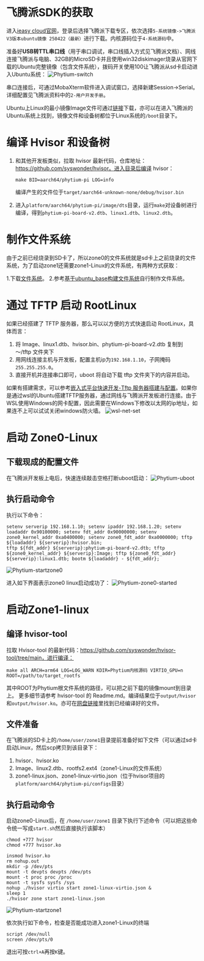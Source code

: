 # 飞腾派SDK的获取

进入[ieasy cloud官网](https://www.iceasy.com/cloud/)，登录后选择飞腾派下载专区，依次选择`5-系统镜像->飞腾派V3版本ubuntu镜像 250422（最新）`进行下载。内核源码位于`4-系统源码`中。

准备好**USB转TTL串口线**（用于串口调试，串口线插入方式见飞腾派文档）、网线连接飞腾派与电脑、32GB的MicroSD卡并且使用win32diskimager烧录从官网下载的Ubuntu完整镜像（包含文件系统），拨码开关使用100让飞腾派从sd卡启动进入Ubuntu系统：
![Phytium-switch](./img/Phytium-switch.png)

串口连接后，可通过MobaXterm软件进入调试窗口，选择新建Session->Serial。详细配置见飞腾派资料中的`2-用户开发手册`。

Ubuntu上Linux的最小镜像Image文件可通过[链接](https://pan.quark.cn/s/78ad8912edff?pwd=TBQd)下载，亦可以在进入飞腾派的Ubuntu系统上找到，镜像文件和设备树都位于Linux系统的`/boot`目录下。


# 编译 Hvisor 和设备树

1. 和其他开发板类似，拉取 hvisor 最新代码，仓库地址：https://github.com/syswonder/hvisor。进入目录后编译 hvisor：
    ```
    make BID=aarch64/phytium-pi LOG=info
    ```

    编译产生的文件位于`target/aarch64-unknown-none/debug/hvisor.bin`
2. 进入`platform/aarch64/phytium-pi/image/dts`目录，运行`make`对设备树进行编译，得到`phytium-pi-board-v2.dtb`、`linux1.dtb`、`linux2.dtb`。

# 制作文件系统

由于之前已经烧录到SD卡了，所以zone0的文件系统就是sd卡上之前烧录的文件系统，为了启动zone1还需要zone1-Linux的文件系统，有两种方式获取：

1.下载[文件系统](https://pan.quark.cn/s/78ad8912edff?pwd=TBQd)。
2.参考[基于ubuntu_base构建文件系统](https://foreveryolo.top/posts/60156/)自行制作文件系统。

# 通过 TFTP 启动 RootLinux
如果已经搭建了 TFTP 服务器，那么可以以方便的方式快速启动 RootLinux，具体而言：

1. 将 Image、linux1.dtb、hvisor.bin、phytium-pi-board-v2.dtb 复制到 ～/tftp 文件夹下
2. 用网线连接主机与开发板，配置主机ip为```192.168.1.10```，子网掩码```255.255.255.0```。
3. 直接开机并连接串口即可，uboot 将自动下载 tftp 文件夹下的内容并启动。

如果有搭建需求，可以参考[嵌入式平台快速开发-Tftp 服务器搭建与配置](https://foreveryolo.top/posts/17937/)。如果你是通过wsl的Ubuntu搭建TFTP服务器，通过网线与飞腾派开发板进行连接。由于WSL使用Windows的网卡配置，因此需要在Windows下修改以太网的ip地址，如果连不上可以试试关闭windows防火墙。
![wsl-net-set](./img/wsl-net-set.png)

# 启动 Zone0-Linux
## 下载现成的配置文件
在飞腾派开发板上电后，快速连续敲击空格打断uboot启动：
![Phytium-uboot](./img/Phytium-uboot.png)

## 执行启动命令
执行以下命令：
```shell
setenv serverip 192.168.1.10; setenv ipaddr 192.168.1.20; setenv loadaddr 0x90100000; setenv fdt_addr 0x90000000; setenv zone0_kernel_addr 0xa0400000; setenv zone0_fdt_addr 0xa0000000; tftp ${loadaddr} ${serverip}:hvisor.bin;
tftp ${fdt_addr} ${serverip}:phytium-pi-board-v2.dtb; tftp ${zone0_kernel_addr} ${serverip}:Image; tftp ${zone0_fdt_addr} ${serverip}:linux1.dtb; bootm ${loadaddr} - ${fdt_addr};
```
![Phytium-startzone0](./img/Phytium-startzone0.png)

进入如下界面表示zone0 linux启动成功了：
![Phytium-zone0-started](./img/Phytium-zone0-started.png)

# 启动Zone1-linux
## 编译 hvisor-tool

拉取 Hvisor-tool 的最新代码：https://github.com/syswonder/hvisor-tool/tree/main，进行编译：
```shell
make all ARCH=arm64 LOG=LOG_WARN KDIR=Phytium内核源码 VIRTIO_GPU=n ROOT=/path/to/target_rootfs
```
其中ROOT为Phytium根文件系统的路径，可以把之前下载的镜像mount到目录上。
更多细节请参考 hvisor-tool 的 Readme.md。编译结果位于`output/hvisor`和`output/hvisor.ko`。亦可在[网盘链接](https://pan.quark.cn/s/78ad8912edff?pwd=TBQd)里找到已经编译好的文件。

## 文件准备
在飞腾派的SD卡上的`/home/user/zone1`目录提前准备好如下文件（可以通过sd卡启动Linux，然后scp拷贝到该目录下：
1. hvisor、hvisor.ko
2. Image、linux2.dtb、rootfs2.ext4（zone1-Linux的文件系统）
3. zone1-linux.json、zone1-linux-virtio.json（位于hvisor项目的`platform/aarch64/phytium-pi/configs`目录）

## 执行启动命令
启动zone0-Linux后，在 `/home/user/zone1` 目录下执行下述命令（可以把这些命令统一写成`start.sh`然后直接执行该脚本）
```
chmod +777 hvisor
chmod +777 hvisor.ko

insmod hvisor.ko
rm nohup.out
mkdir -p /dev/pts
mount -t devpts devpts /dev/pts
mount -t proc proc /proc
mount -t sysfs sysfs /sys
nohup ./hvisor virtio start zone1-linux-virtio.json &
sleep 1
./hvisor zone start zone1-linux.json
```
![Phytium-startzone1](./img/Phytium-startzone1.png)

依次执行如下命令，检查是否能成功进入zone1-Linux的终端
```shell
script /dev/null
screen /dev/pts/0
```
退出可按`ctrl+A`再按`K`键。

